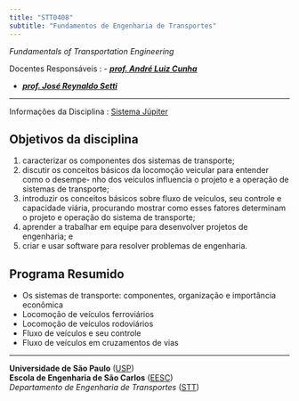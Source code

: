 ```yaml
---
title: "STT0408"
subtitle: "Fundamentos de Engenharia de Transportes"
---
```


*Fundamentals of Transportation Engineering*

Docentes Responsáveis
: - ***[prof. André Luiz Cunha](https://scholar.google.com/citations?hl=pt-BR&user=HI0CQJMAAAAJ&view_op=list_works&authuser=1&sortby=pubdate)***
- ***[prof. José Reynaldo Setti](https://scholar.google.com/citations?hl=pt-BR&user=dhzpfA0AAAAJ&view_op=list_works&authuser=1&sortby=pubdate)***

---

Informações da Disciplina
: [Sistema Júpiter](https://uspdigital.usp.br/jupiterweb/obterDisciplina?sgldis=STT0408)


## Objetivos da disciplina

1. caracterizar os componentes dos sistemas de transporte;
2. discutir os conceitos básicos da locomoção veicular para entender como o desempe-
nho dos veículos influencia o projeto e a operação de sistemas de transporte;
3. introduzir os conceitos básicos sobre fluxo de veículos, seu controle e capacidade
viária, procurando mostrar como esses fatores determinam o projeto e operação do
sistema de transporte;
4. aprender a trabalhar em equipe para desenvolver projetos de engenharia; e
5. criar e usar software para resolver problemas de engenharia.

## Programa Resumido

- Os sistemas de transporte: componentes, organização e importância econômica
- Locomoção de veículos ferroviários
- Locomoção de veículos rodoviários
- Fluxo de veículos e seu controle
- Fluxo de veículos em cruzamentos de vias


---
**Universidade de São Paulo** ([USP](https://www5.usp.br/))   
**Escola de Engenharia de São Carlos** ([EESC](https://eesc.usp.br/))   
*Departamento de Engenharia de Transportes* ([STT](https://eesc.usp.br/ppgs/stt/))   
